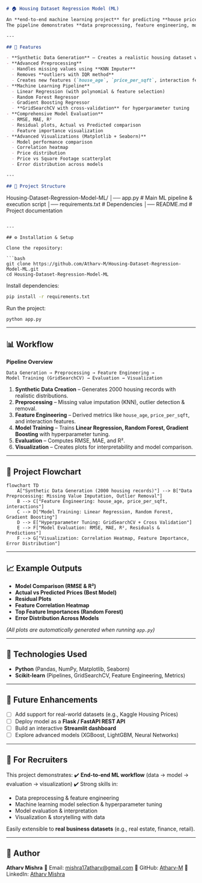 ```markdown
# 🏠 Housing Dataset Regression Model (ML)

An **end-to-end machine learning project** for predicting **house prices** using a **synthetic housing dataset**.  
The pipeline demonstrates **data preprocessing, feature engineering, model training, hyperparameter tuning, and advanced visualizations**.

---

## 🚀 Features

- **Synthetic Data Generation** – Creates a realistic housing dataset with features like square footage, bedrooms, bathrooms, grade, zipcode, etc.
- **Advanced Preprocessing**
  - Handles missing values using **KNN Imputer**
  - Removes **outliers with IQR method**
  - Creates new features (`house_age`, `price_per_sqft`, interaction features, etc.)
- **Machine Learning Pipeline**
  - Linear Regression (with polynomial & feature selection)
  - Random Forest Regressor
  - Gradient Boosting Regressor
  - **GridSearchCV with cross-validation** for hyperparameter tuning
- **Comprehensive Model Evaluation**
  - RMSE, MAE, R²
  - Residual plots, Actual vs Predicted comparison
  - Feature importance visualization
- **Advanced Visualizations (Matplotlib + Seaborn)**
  - Model performance comparison
  - Correlation heatmap
  - Price distribution
  - Price vs Square Footage scatterplot
  - Error distribution across models

---

## 📂 Project Structure

```

Housing-Dataset-Regression-Model-ML/
│── app.py                # Main ML pipeline & execution script
│── requirements.txt      # Dependencies
│── README.md             # Project documentation

````

---

## ⚙️ Installation & Setup

Clone the repository:

```bash
git clone https://github.com/Atharv-M/Housing-Dataset-Regression-Model-ML.git
cd Housing-Dataset-Regression-Model-ML
````

Install dependencies:

```bash
pip install -r requirements.txt
```

Run the project:

```bash
python app.py
```

---

## 📊 Workflow

**Pipeline Overview**

```
Data Generation → Preprocessing → Feature Engineering → 
Model Training (GridSearchCV) → Evaluation → Visualization
```

1. **Synthetic Data Creation** – Generates 2000 housing records with realistic distributions.
2. **Preprocessing** – Missing value imputation (KNN), outlier detection & removal.
3. **Feature Engineering** – Derived metrics like `house_age`, `price_per_sqft`, and interaction features.
4. **Model Training** – Trains **Linear Regression, Random Forest, Gradient Boosting** with hyperparameter tuning.
5. **Evaluation** – Computes RMSE, MAE, and R².
6. **Visualization** – Creates plots for interpretability and model comparison.

---

## 🔄 Project Flowchart

```mermaid
flowchart TD
    A["Synthetic Data Generation (2000 housing records)"] --> B["Data Preprocessing: Missing Value Imputation, Outlier Removal"]
    B --> C["Feature Engineering: house_age, price_per_sqft, interactions"]
    C --> D["Model Training: Linear Regression, Random Forest, Gradient Boosting"]
    D --> E["Hyperparameter Tuning: GridSearchCV + Cross Validation"]
    E --> F["Model Evaluation: RMSE, MAE, R², Residuals & Predictions"]
    F --> G["Visualization: Correlation Heatmap, Feature Importance, Error Distribution"]
```

---

## 📈 Example Outputs

* **Model Comparison (RMSE & R²)**
* **Actual vs Predicted Prices (Best Model)**
* **Residual Plots**
* **Feature Correlation Heatmap**
* **Top Feature Importances (Random Forest)**
* **Error Distribution Across Models**

*(All plots are automatically generated when running `app.py`)*

---

## 🧠 Technologies Used

* **Python** (Pandas, NumPy, Matplotlib, Seaborn)
* **Scikit-learn** (Pipelines, GridSearchCV, Feature Engineering, Metrics)

---

## 🔮 Future Enhancements

* [ ] Add support for real-world datasets (e.g., Kaggle Housing Prices)
* [ ] Deploy model as a **Flask / FastAPI REST API**
* [ ] Build an interactive **Streamlit dashboard**
* [ ] Explore advanced models (XGBoost, LightGBM, Neural Networks)

---

## 🎯 For Recruiters

This project demonstrates:
✔️ **End-to-end ML workflow** (data → model → evaluation → visualization)
✔️ Strong skills in:

* Data preprocessing & feature engineering
* Machine learning model selection & hyperparameter tuning
* Model evaluation & interpretation
* Visualization & storytelling with data

Easily extensible to **real business datasets** (e.g., real estate, finance, retail).

---

## 👤 Author

**Atharv Mishra**
📧 Email: [mishra17atharv@gmail.com](mailto:mishra17atharv@gmail.com)
🔗 GitHub: [Atharv-M](https://github.com/Atharv-M)
🔗 LinkedIn: [Atharv Mishra](https://www.linkedin.com/in/atharv-mishra-ab6b60277/)

```












